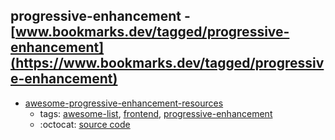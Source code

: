 progressive-enhancement - [www.bookmarks.dev/tagged/progressive-enhancement](https://www.bookmarks.dev/tagged/progressive-enhancement)
---
* [awesome-progressive-enhancement-resources](https://github.com/jbmoelker/progressive-enhancement-resources#readme)
    * tags: [awesome-list](../tagged/awesome-list.md), [frontend](../tagged/frontend.md), [progressive-enhancement](../tagged/progressive-enhancement.md)
    * :octocat: [source code](https://github.com/jbmoelker/progressive-enhancement-resources#readme)
